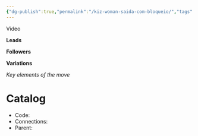 ```yaml
---
{"dg-publish":true,"permalink":"/kiz-woman-saida-com-bloqueio/","tags":["kizomba/step","todo"],"created":"2025-01-29T15:51:18.820-05:00","updated":"2025-01-29T15:51:27.148-05:00"}
---
```



Video

**Leads**

**Followers**

**Variations**

*Key elements of the move*

# Catalog

- Code:
- Connections:
- Parent:
